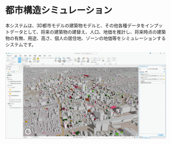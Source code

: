 # 都市構造シミュレーション

本システムは、3D都市モデルの建築物モデルと、その他各種データをインプットデータとして、将来の建築物の建替え、人口、地価を推計し、将来時点の建築物の有無、用途、高さ、個人の居住地、ゾーンの地価等をシミュレーションするシステムです。

![](resources/index.png)
